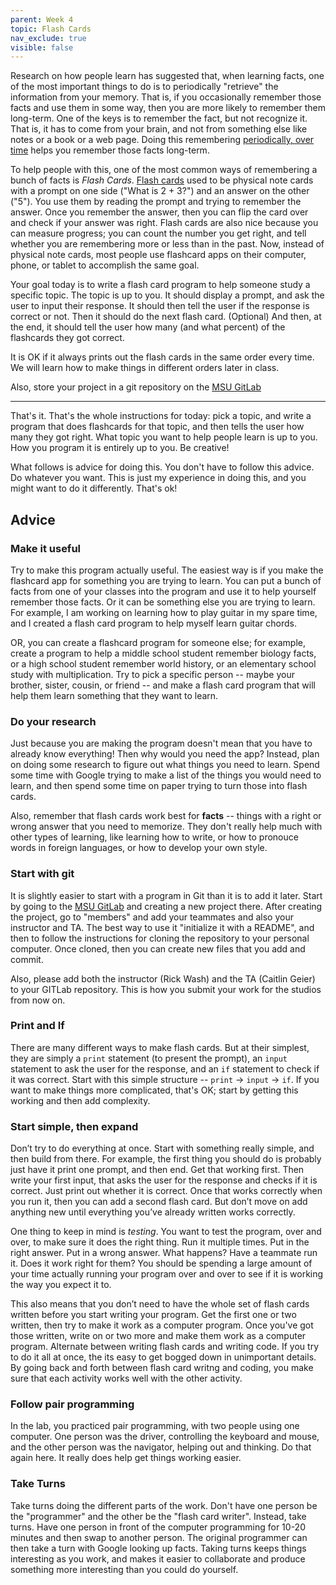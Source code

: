 ```yaml
---
parent: Week 4
topic: Flash Cards
nav_exclude: true
visible: false
---
```


Research on how people learn has suggested that, when learning facts, one of the most important things to do is to
periodically "retrieve" the information from your memory.  That is, if you occasionally remember those facts
and use them in some way, then you are more likely to remember them long-term.  One of the keys is to remember the
fact, but not recognize it.  That is, it has to come from your brain, and not from something else like notes or a book
or a web page.  Doing this remembering [periodically, over time](https://en.wikipedia.org/wiki/Spaced_repetition) helps
you remember those facts long-term.

To help people with this, one of the most common ways of remembering a bunch of facts is *Flash Cards*.  [Flash cards](https://www.wikihow.com/Write-Flash-Cards)
used to be physical note cards with a prompt on one side ("What is 2 + 3?") and an answer on the other ("5").  You use
them by reading the prompt and trying to remember the answer. Once you remember the answer, then you can flip the card
over and check if your answer was right.   Flash cards are also nice because you can measure progress; you can count the
number you get right, and tell whether you are remembering more or less than in the past.  Now, instead of physical note
cards, most people use flashcard apps on their computer, phone, or tablet to accomplish the same goal.

Your goal today is to write a flash card program to help someone study a specific topic.  The topic is up to you. It
should display a prompt, and ask the user to input their response.  It should then tell the user if the response is 
correct or not. Then it should do the next flash card. (Optional) And then, at the end, it should tell the user how many (and what
percent) of the flashcards they got correct.

It is OK if it always prints out the flash cards in the same order every time.  We will learn how to make things in
different orders later in class.

Also, store your project in a git repository on the [MSU GitLab](https://gitlab.msu.edu)

----

That's it.  That's the whole instructions for today: pick a topic, and write a program that does flashcards for that
topic, and then tells the user how many they got right.  What topic you want to help people learn is up to you.  How you
program it is entirely up to you.  Be creative!

What follows is advice for doing this.  You don't have to follow this advice.  Do whatever you want.  This is just my
experience in doing this, and you might want to do it differently. That's ok!

## Advice

### Make it useful

Try to make this program actually useful.  The easiest way is if you make the flashcard app for something you are trying
to learn.  You can put a bunch of facts from one of your classes into the program and use it to help yourself remember
those facts. Or it can be something else you are trying to learn. For example, I am working on learning how to play
guitar in my spare time, and I created a flash card program to help myself learn guitar chords.

OR, you can create a flashcard program for someone else; for example, create a program to help a middle school student
remember biology facts, or a high school student remember world history, or an elementary school study with
multiplication.  Try to pick a specific person -- maybe your brother, sister, cousin, or friend -- and make a flash card
program that will help them learn something that they want to learn.

### Do your research

Just because you are making the program doesn't mean that you have to already know everything!  Then why would you need
the app?  Instead, plan on doing some research to figure out what things you need to learn.  Spend some time with Google
trying to make a list of the things you would need to learn, and then spend some time on paper trying to turn those into
flash cards.

Also, remember that flash cards work best for **facts** -- things with a right or wrong answer that you need to
memorize.  They don't really help much with other types of learning, like learning how to write, or how to pronouce
words in foreign languages, or how to develop your own style.  

### Start with git

It is slightly easier to start with a program in Git than it is to add it later.   Start by going to the [MSU
GitLab](https://gitlab.msu.edu) and creating a new project there. After creating the project, go to "members" and add
your teammates and also your instructor and TA. The best way to use it "initialize it with a README", and then to follow
the instructions for cloning the repository to your personal computer.  Once cloned, then you can create new files that
you add and commit.

Also, please add both the instructor (Rick Wash) and the TA (Caitlin Geier) to your GITLab repository.  This is how you
submit your work for the studios from now on.

### Print and If

There are many different ways to make flash cards.  But at their simplest, they are simply a `print` statement (to
present the prompt), an `input` statement to ask the user for the response, and an `if` statement to check if it was
correct.   Start with this simple structure -- `print` -> `input` -> `if`.  If you want to make things more complicated,
that's OK; start by getting this working and then add complexity.

<!--
### Loop until correct

For each flash card, what happens when the user enters the wrong answer? Make your program tell the user that it was
wrong, and then ask them again for the answer. Put this in a loop so that they keep getting asked until they get it
right.  `while true:` can be used to loop infinitely, and then the `break` command can be used to break out of the loop
once they get it right.

*Hint*: When you don't know how long you will be looping, it is better to use a `while` loop than a `for` loop.  
*Hint 2*: When the user finally answers the right answer, you can `break` out of the loop.  
-->

### Start simple, then expand

Don’t try to do everything at once. Start with something really simple, and then build from there. For example, the
first thing you should do is probably just have it print one prompt, and then end. Get that working first.
Then write your first input, that asks the user for the response and checks if it is correct.  Just print out whether it
is correct.  Once that works correctly when you run it, then you can add a second flash card.  But don’t move on add
anything new until everything you’ve already written works correctly. 

One thing to keep in mind is *testing*.  You want to test the program, over and over, to make sure it does the right
thing.  Run it multiple times.  Put in the right answer.  Put in a wrong answer.  What happens?  Have a teammate run it.
Does it work right for them?  You should be spending a large amount of your time actually running your program over and
over to see if it is working the way you expect it to.

This also means that you don’t need to have the whole set of flash cards written before you start writing your program.
Get the first one or two written, then try to make it work as a computer program. Once you've got those written, write
on or two more and make them work as a computer program.  Alternate between writing flash cards and writing code. If you
try to do it all at once, the its easy to get bogged down in unimportant details. By going back and forth between flash
card writng and coding, you make sure that each activity works well with the other activity.

<!--
Also, it is best to get a basic flashcard program working, where you only get one try for each card, and then later add
in the *retry* feature that asks them over and over until they get it correct.
-->

### Follow pair programming

In the lab, you practiced pair programming, with two people using one computer. One person was the driver, controlling
the keyboard and mouse, and the other person was the navigator, helping out and thinking. Do that again here. It really
does help get things working easier.

### Take Turns

Take turns doing the different parts of the work.  Don't have one person be the "programmer" and the other be the "flash
card writer".  Instead, take turns.  Have one person in front of the computer programming for 10-20 minutes and then
swap to another person.  The original programmer can then take a turn with Google looking up facts.  Taking turns keeps
things interesting as you work, and makes it easier to collaborate and produce something more interesting than you could
do yourself.


